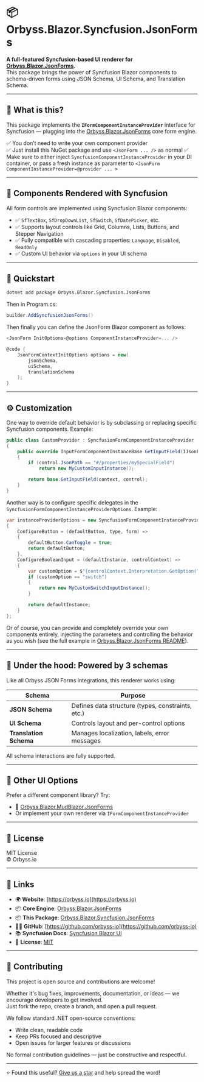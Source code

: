 # 📦 Orbyss.Blazor.Syncfusion.JsonForms

**A full-featured Syncfusion-based UI renderer for [Orbyss.Blazor.JsonForms](https://github.com/orbyss-io/Orbyss.Blazor.JsonForms).**  
This package brings the power of Syncfusion Blazor components to schema-driven forms using JSON Schema, UI Schema, and Translation Schema.

---

## 🎯 What is this?

This package implements the **`IFormComponentInstanceProvider`** interface for Syncfusion — plugging into the [Orbyss.Blazor.JsonForms](https://github.com/orbyss-io/Orbyss.Blazor.JsonForms) core form engine.

✅ You don’t need to write your own component provider  
✅ Just install this NuGet package and use `<JsonForm ... />` as normal
✅ Make sure to either inject `SyncfusionComponentInstanceProvider` in your DI container, or pass a fresh instance as parameter to 
`<JsonForm ComponentInstanceProvider=@provider ... >`

---

## 🧱 Components Rendered with Syncfusion

All form controls are implemented using Syncfusion Blazor components:

- ✅ `SfTextBox`, `SfDropDownList`, `SfSwitch`, `SfDatePicker`, etc.
- ✅ Supports layout controls like Grid, Columns, Lists, Buttons, and Stepper Navigation
- ✅ Fully compatible with cascading properties: `Language`, `Disabled`, `ReadOnly`
- ✅ Custom UI behavior via `options` in your UI schema

---

## 🚀 Quickstart

```bash
dotnet add package Orbyss.Blazor.Syncfusion.JsonForms
```

Then in Program.cs:
``` csharp
builder.AddSyncfusionJsonForms()
```

Then finally you can define the JsonForm Blazor component as follows:
```csharp
<JsonForm InitOptions=@options ComponentInstanceProvider=... />

@code {
    JsonFormContextInitOptions options = new(
        jsonSchema,
        uiSchema,
        translationSchema
    );
}
```
---

## ⚙️ Customization

One way to override default behavior is by subclassing or replacing specific Syncfusion components. Example:

```csharp
public class CustomProvider : SyncfusionFormComponentInstanceProvider
{
    public override InputFormComponentInstanceBase GetInputField(IJsonFormContext context, FormControlContext control)
    {
        if (control.JsonPath == "#/properties/mySpecialField")
            return new MyCustomInputInstance();

        return base.GetInputField(context, control);
    }
}
```

Another way is to configure specific delegates in the `SyncfusionFormComponentInstanceProviderOptions`. Example:
```csharp
var instanceProviderOptions = new SyncfusionFormComponentInstanceProviderOptions
{
    ConfigureButton = (defaultButton, type, form) =>
    {
        defaultButton.CanToggle = true;
        return defaultButton;
    },
    ConfigureBooleanInput = (defaultInstance, controlContext) =>
    {
        var customOption = $"{controlContext.Interpretation.GetOption("custom-boolean")}";
        if (customOption == "switch")
        {
            return new MyCustomSwitchInputInstance();
        }

        return defaultInstance;
    }
};
```

Or of course, you can provide and completely override your own components entirely, injecting the parameters and controlling the behavior as you wish (see the full example in [Orbyss.Blazor.JsonForms README](https://github.com/orbyss-io/Orbyss.Blazor.JsonForms)).

---

## 🔄 Under the hood: Powered by 3 schemas

Like all Orbyss JSON Forms integrations, this renderer works using:

| Schema              | Purpose                                             |
|---------------------|-----------------------------------------------------|
| **JSON Schema**     | Defines data structure (types, constraints, etc.)   |
| **UI Schema**       | Controls layout and per-control options             |
| **Translation Schema** | Manages localization, labels, error messages    |

All schema interactions are fully supported.

---

## 🧩 Other UI Options

Prefer a different component library? Try:

- 🎨 [Orbyss.Blazor.MudBlazor.JsonForms](https://www.nuget.org/packages/Orbyss.Blazor.MudBlazor.JsonForms)
- Or implement your own renderer via `IFormComponentInstanceProvider`

---

## 📄 License
MIT License  
© Orbyss.io

---

## 🔗 Links

- 🌍 **Website**: [https://orbyss.io](https://orbyss.io)
- 📦 **Core Engine**: [Orbyss.Blazor.JsonForms](https://www.nuget.org/packages/Orbyss.Blazor.JsonForms)
- 📦 **This Package**: [Orbyss.Blazor.Syncfusion.JsonForms](https://www.nuget.org/packages/Orbyss.Blazor.Syncfusion.JsonForms)
- 🧑‍💻 **GitHub**: [https://github.com/orbyss-io](https://github.com/orbyss-io)
- 📚 **Syncfusion Docs**: [Syncfusion Blazor UI](https://blazor.syncfusion.com/)
- 📝 **License**: [MIT](./LICENSE)

---


## 🤝 Contributing

This project is open source and contributions are welcome!

Whether it's bug fixes, improvements, documentation, or ideas — we encourage developers to get involved.  
Just fork the repo, create a branch, and open a pull request.

We follow standard .NET open-source conventions:
- Write clean, readable code
- Keep PRs focused and descriptive
- Open issues for larger features or discussions

No formal contribution guidelines — just be constructive and respectful.

---

⭐️ Found this useful? [Give us a star](https://github.com/orbyss-io/Orbyss.Blazor.Syncfusion.JsonForms/stargazers) and help spread the word!
